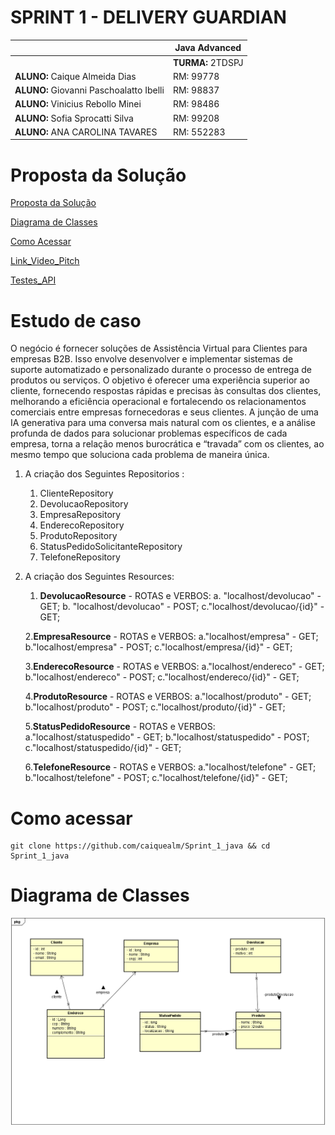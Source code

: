 # SPRINT 1 - DELIVERY GUARDIAN

|          | **Java Advanced** |
|------------------------------------------|-------------------|
|| **TURMA:** 2TDSPJ |
| **ALUNO:** Caique Almeida Dias | RM: 99778        |
| **ALUNO:** Giovanni Paschoalatto Ibelli | RM: 98837     |
| **ALUNO:** Vinicius Rebollo Minei | RM: 98486         |
| **ALUNO:** Sofia Sprocatti Silva | RM: 99208        |
| **ALUNO:** ANA CAROLINA TAVARES | RM: 552283       |


# Proposta da Solução


[Proposta da Solução ](#_Proposta_da_Solução)

[Diagrama de Classes ](#_Diagrama_de_Classes)

[Como Acessar ](#_Como_Acessar)

[Link_Video_Pitch](#_Link_Video_Pitch)

[Testes_API](#_Testes_API)

<a id="#_Proposta_da_Solução"></a>

# Estudo de caso


O negócio é fornecer soluções de Assistência Virtual para Clientes para
empresas B2B. Isso envolve desenvolver e implementar sistemas de suporte
automatizado e personalizado durante o processo de entrega de produtos ou
serviços. O objetivo é oferecer uma experiência superior ao cliente, fornecendo
respostas rápidas e precisas às consultas dos clientes, melhorando a eficiência
operacional e fortalecendo os relacionamentos comerciais entre empresas
fornecedoras e seus clientes.
A junção de uma IA generativa para uma conversa mais natural com os
clientes, e a análise profunda de dados para solucionar problemas específicos
de cada empresa, torna a relação menos burocrática e “travada” com os
clientes, ao mesmo tempo que soluciona cada problema de maneira única.


1. A criação dos Seguintes Repositorios :

   1. ClienteRepository
   2. DevolucaoRepository
   3. EmpresaRepository
   4. EnderecoRepository
   5. ProdutoRepository
   6. StatusPedidoSolicitanteRepository
   7. TelefoneRepository

5. A criação dos Seguintes Resources:

   1. **DevolucaoResource** - ROTAS e VERBOS:
      a. "localhost/devolucao" - GET;
      b. "localhost/devolucao" - POST;
      c."localhost/devolucao/{id}" - GET;
   
   2.**EmpresaResource** - ROTAS e VERBOS:
     a."localhost/empresa" - GET;
     b."localhost/empresa" - POST;
     c."localhost/empresa/{id}" - GET;
   
   3.**EnderecoResource** - ROTAS e VERBOS:
     a."localhost/endereco" - GET;
     b."localhost/endereco" - POST;
     c."localhost/endereco/{id}" - GET;

   4.**ProdutoResource** - ROTAS e VERBOS:
     a."localhost/produto" - GET;
     b."localhost/produto" - POST;
     c."localhost/produto/{id}" - GET;
   
   5.**StatusPedidoResource** - ROTAS e VERBOS:
    a."localhost/statuspedido" - GET;
    b."localhost/statuspedido" - POST;
    c."localhost/statuspedido/{id}" - GET;
   
   6.**TelefoneResource** - ROTAS e VERBOS:
     a."localhost/telefone" - GET;
     b."localhost/telefone" - POST;
     c."localhost/telefone/{id}" - GET;
   

<a id="#_Como_Acessar"></a>

# Como acessar
```shell
git clone https://github.com/caiquealm/Sprint_1_java && cd Sprint_1_java 
```

<a id="_Diagrama_de_Classes"></a>

# Diagrama de Classes
![foto-diagrama.PNG](diagrama_de_classe%2Ffoto-diagrama.PNG)

